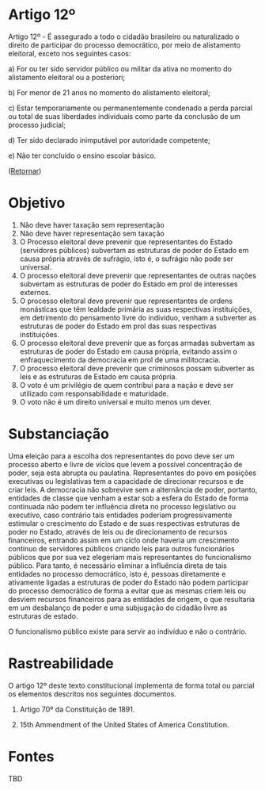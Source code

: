 # Artigo 12º

Artigo 12º - É assegurado a todo o cidadão brasileiro ou naturalizado o direito de participar do processo democrático, por meio de alistamento eleitoral, exceto nos seguintes casos: 

a) For ou ter sido servidor público ou militar da ativa no momento do alistamento eleitoral ou a posteriori; 

b) For menor de 21 anos no momento do alistamento eleitoral; 

c) Estar temporariamente ou permanentemente condenado a perda parcial ou total de suas liberdades individuais como parte da conclusão de um processo judicial; 

d) Ter sido declarado inimputável por autoridade competente; 

e) Não ter concluído o ensino escolar básico.

([Retornar](../DireitosDoIndividuo.md))

# Objetivo
1. Não deve haver taxação sem representação
2. Não deve haver representação sem taxação
3. O Processo eleitoral deve prevenir que representantes do Estado (servidores públicos) subvertam as estruturas de poder do Estado em causa própria através de sufrágio, isto é, o sufrágio não pode ser universal.
4. O processo eleitoral deve prevenir que representantes de outras nações subvertam as estruturas de poder do Estado em prol de interesses externos.
5. O processo eleitoral deve prevenir que representantes de ordens monásticas que têm lealdade primária as suas respectivas instituições, em detrimento do pensamento livre do indivíduo, venham a subverter as estruturas de poder do Estado em prol das suas respectivas instituições.
6. O processo eleitoral deve prevenir que as forças armadas subvertam as estruturas de poder do Estado em causa própria, evitando assim o enfraquecimento da democracia em prol de uma militocracia.
7. O processo eleitoral deve prevenir que criminosos possam subverter as leis e as estruturas de Estado em causa própria.
8. O voto é um privilégio de quem contribui para a nação e deve ser utilizado com responsabilidade e maturidade.
9. O voto não é um direito universal e muito menos um dever.

# Substanciação
Uma eleição para a escolha dos representantes do povo deve ser um processo aberto e livre de vícios que levem a possível concentração de poder, seja esta abrupta ou paulatina.
Representantes do povo em posições executivas ou legislativas tem a capacidade de direcionar recursos e de criar leis.
A democracia não sobrevive sem a alternância de poder, portanto, entidades de classe que venham a estar sob a esfera do Estado de forma continuada não podem ter influência direta no processo legislativo ou executivo, caso contrário tais entidades poderiam progressivamente estimular o crescimento do Estado e de suas respectivas estruturas de poder no Estado, através de leis ou de direcionamento de recursos financeiros, entrando assim em um ciclo onde haveria um crescimento contínuo de servidores públicos criando leis para outros funcionários públicos que por sua vez elegeriam mais representantes do funcionalismo público. Para tanto, é necessário eliminar a influência direta de tais entidades no processo democrático, isto é, pessoas diretamente e ativamente ligadas a estruturas de poder do Estado não podem participar do processo democrático de forma a evitar que as mesmas criem leis ou desviem recursos financeiros para as entidades de origem, o que resultaria em um desbalanço de poder e uma subjugação do cidadão livre as estruturas de estado.

O funcionalismo público existe para servir ao indivíduo e não o contrário.

# Rastreabilidade
O artigo 12º deste texto constitucional implementa de forma total ou parcial os elementos descritos nos seguintes documentos.

1) Artigo 70º da Constituição de 1891.

2) 15th Ammendment of the United States of America Constitution.

# Fontes
TBD
